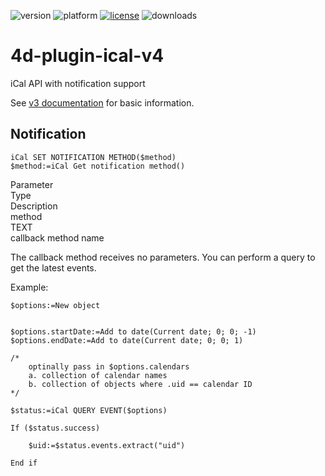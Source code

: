 ![version](https://img.shields.io/badge/version-19%2B-5682DF)
![platform](https://img.shields.io/static/v1?label=platform&message=mac-intel%20|%20mac-arm&color=blue)
[![license](https://img.shields.io/github/license/miyako/4d-plugin-ical-v4)](LICENSE)
![downloads](https://img.shields.io/github/downloads/miyako/4d-plugin-ical-v4/total)

# 4d-plugin-ical-v4

iCal API with notification support

See [v3 documentation](https://github.com/miyako/4d-plugin-ical-v3) for basic information.

## Notification

```4d
iCal SET NOTIFICATION METHOD($method)
$method:=iCal Get notification method()
```

<div class="grid">
  <div class="syntax-th cell cell--2">Parameter</div>
  <div class="syntax-th cell cell--2">Type</div>
  <div class="syntax-th cell cell--8">Description</div>
  <div class="syntax-td cell cell--2">method</div>
  <div class="syntax-td cell cell--2">TEXT</div>
  <div class="syntax-td cell cell--8">callback method name</div>          
</div>


The callback method receives no parameters. You can perform a query to get the latest events.

Example:

```4d
$options:=New object


$options.startDate:=Add to date(Current date; 0; 0; -1)
$options.endDate:=Add to date(Current date; 0; 0; 1)

/*
	optinally pass in $options.calendars
	a. collection of calendar names
	b. collection of objects where .uid == calendar ID
*/

$status:=iCal QUERY EVENT($options)

If ($status.success)
	
	$uid:=$status.events.extract("uid")
	
End if 
```
